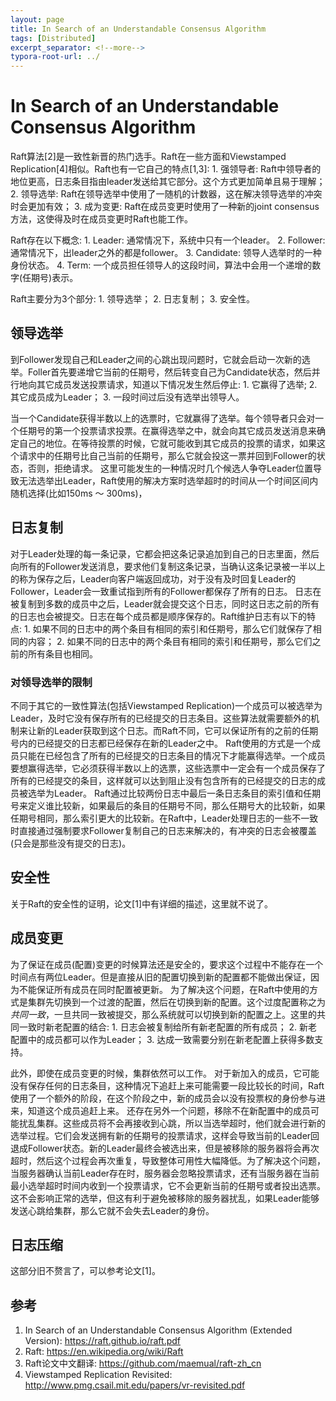 ```yaml
---
layout: page
title: In Search of an Understandable Consensus Algorithm
tags: [Distributed]
excerpt_separator: <!--more-->
typora-root-url: ../
---
```




# In Search of an Understandable Consensus Algorithm
Raft算法[2]是一致性新晋的热门选手。Raft在一些方面和Viewstamped Replication[4]相似。Raft也有一它自己的特点[1,3]:
    1. 强领导者: Raft中领导者的地位更高，日志条目指由leader发送给其它部分。这个方式更加简单且易于理解；
    2. 领导选举: Raft在领导选举中使用了一随机的计数器，这在解决领导选举的冲突时会更加有效；
    3. 成为变更: Raft在成员变更时使用了一种新的joint consensus方法，这使得及时在成员变更时Raft也能工作。

Raft存在以下概念: 
    1. Leader: 通常情况下，系统中只有一个leader。
    2. Follower: 通常情况下，出leader之外的都是follower。
    3. Candidate: 领导人选举时的一种身份状态。
    4. Term: 一个成员担任领导人的这段时间，算法中会用一个递增的数字(任期号)表示。

Raft主要分为3个部分: 
    1. 领导选举；
    2. 日志复制；
    3. 安全性。



## 领导选举

  到Follower发现自己和Leader之间的心跳出现问题时，它就会启动一次新的选举。Foller首先要递增它当前的任期号，然后转变自己为Candidate状态，然后并行地向其它成员发送投票请求，知道以下情况发生然后停止:
    1. 它赢得了选举;
    2. 其它成员成为Leader；
    3. 一段时间过后没有选举出领导人。

当一个Candidate获得半数以上的选票时，它就赢得了选举。每个领导者只会对一个任期号的第一个投票请求投票。在赢得选举之中，就会向其它成员发送消息来确定自己的地位。在等待投票的时候，它就可能收到其它成员的投票的请求，如果这个请求中的任期号比自己当前的任期号，那么它就会投这一票并回到Follower的状态，否则，拒绝请求。
这里可能发生的一种情况时几个候选人争夺Leader位置导致无法选举出Leader，Raft使用的解决方案时选举超时的时间从一个时间区间内随机选择(比如150ms ～ 300ms)，



## 日志复制

  对于Leader处理的每一条记录，它都会把这条记录追加到自己的日志里面，然后向所有的Follower发送消息，要求他们复制这条记录，当确认这条记录被一半以上的称为保存之后，Leader向客户端返回成功，对于没有及时回复Leader的Follower，Leader会一致重试指到所有的Follower都保存了所有的日志。
  日志在被复制到多数的成员中之后，Leader就会提交这个日志，同时这日志之前的所有的日志也会被提交。日志在每个成员都是顺序保存的。Raft维护日志有以下的特点:
    1. 如果不同的日志中的两个条目有相同的索引和任期号，那么它们就保存了相同的内容；
    2. 如果不同的日志中的两个条目有相同的索引和任期号，那么它们之前的所有条目也相同。



### 对领导选举的限制

  不同于其它的一致性算法(包括Viewstamped Replication)一个成员可以被选举为Leader，及时它没有保存所有的已经提交的日志条目。这些算法就需要额外的机制来让新的Leader获取到这个日志。而Raft不同，它可以保证所有的之前的任期号内的已经提交的日志都已经保存在新的Leader之中。
  Raft使用的方式是一个成员只能在已经包含了所有的已经提交的日志条目的情况下才能赢得选举。一个成员要想赢得选举，它必须获得半数以上的选票，这些选票中一定会有一个成员保存了所有的已经提交的条目，这样就可以达到阻止没有包含所有的已经提交的日志的成员被选举为Leader。
  Raft通过比较两份日志中最后一条日志条目的索引值和任期号来定义谁比较新，如果最后的条目的任期号不同，那么任期号大的比较新，如果任期号相同，那么索引更大的比较新。在Raft中，Leader处理日志的一些不一致时直接通过强制要求Follower复制自己的日志来解决的，有冲突的日志会被覆盖(只会是那些没有提交的日志)。



## 安全性

 关于Raft的安全性的证明，论文[1]中有详细的描述，这里就不说了。



## 成员变更

  为了保证在成员(配置)变更的时候算法还是安全的，要求这个过程中不能存在一个时间点有两位Leader。但是直接从旧的配置切换到新的配置都不能做出保证，因为不能保证所有成员在同时配置被更新。
  为了解决这个问题，在Raft中使用的方式是集群先切换到一个过渡的配置，然后在切换到新的配置。这个过度配置称之为*共同一致*，一旦共同一致被提交，那么系统就可以切换到新的配置之上。这里的共同一致时新老配置的结合:
    1. 日志会被复制给所有新老配置的所有成员；
    2. 新老配置中的成员都可以作为Leader；
    3. 达成一致需要分别在新老配置上获得多数支持。

此外，即使在成员变更的时候，集群依然可以工作。
对于新加入的成员，它可能没有保存任何的日志条目，这种情况下追赶上来可能需要一段比较长的时间，Raft使用了一个额外的阶段，在这个阶段之中，新的成员会以没有投票权的身份参与进来，知道这个成员追赶上来。
还存在另外一个问题，移除不在新配置中的成员可能扰乱集群。这些成员将不会再接收到心跳，所以当选举超时，他们就会进行新的选举过程。它们会发送拥有新的任期号的投票请求，这样会导致当前的Leader回退成Follower状态。新的Leader最终会被选出来，但是被移除的服务器将会再次超时，然后这个过程会再次重复，导致整体可用性大幅降低。为了解决这个问题，当服务器确认当前Leader存在时，服务器会忽略投票请求，还有当服务器在当前最小选举超时时间内收到一个投票请求，它不会更新当前的任期号或者投出选票。这不会影响正常的选举，但这有利于避免被移除的服务器扰乱，如果Leader能够发送心跳给集群，那么它就不会失去Leader的身份。



## 日志压缩

  这部分旧不赘言了，可以参考论文[1]。

## 参考
1. In Search of an Understandable Consensus Algorithm (Extended Version): https://raft.github.io/raft.pdf
2. Raft: https://en.wikipedia.org/wiki/Raft
3. Raft论文中文翻译: https://github.com/maemual/raft-zh_cn
4. Viewstamped Replication Revisited: http://www.pmg.csail.mit.edu/papers/vr-revisited.pdf
